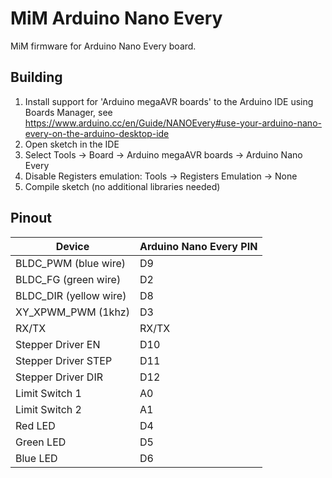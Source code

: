 # MiM Arduino Nano Every

MiM firmware for Arduino Nano Every board.

## Building

1. Install support for 'Arduino megaAVR boards' to the Arduino IDE using Boards Manager, see https://www.arduino.cc/en/Guide/NANOEvery#use-your-arduino-nano-every-on-the-arduino-desktop-ide
2. Open sketch in the IDE
3. Select Tools -> Board -> Arduino megaAVR boards -> Arduino Nano Every
4. Disable Registers emulation: Tools -> Registers Emulation -> None
5. Compile sketch (no additional libraries needed)

## Pinout

| Device  | Arduino Nano Every PIN |
|---|---|
| BLDC_PWM (blue wire) | D9 |
| BLDC_FG (green wire) | D2 |
| BLDC_DIR (yellow wire) | D8 |
| XY_XPWM_PWM (1khz) | D3 |
| RX/TX | RX/TX |
| Stepper Driver EN | D10 |
| Stepper Driver STEP | D11 |
| Stepper Driver DIR | D12 |
| Limit Switch 1 | A0 |
| Limit Switch 2 | A1 |
| Red LED | D4 |
| Green LED | D5 |
| Blue LED | D6 |
